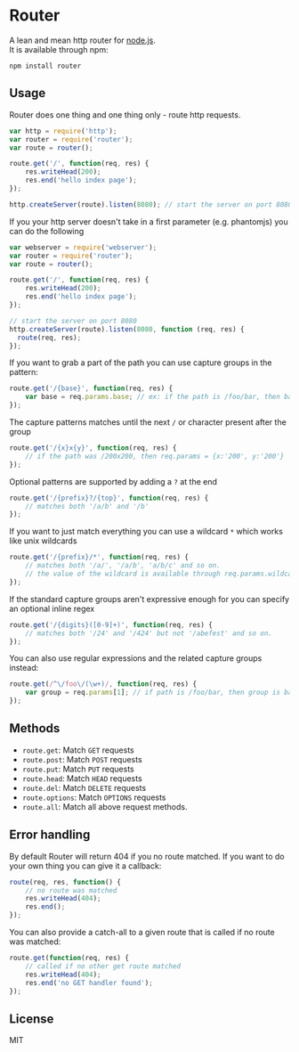 # Router

A lean and mean http router for [node.js](http://nodejs.org).  
It is available through npm:

	npm install router
	
## Usage

Router does one thing and one thing only - route http requests.

``` js
var http = require('http');
var router = require('router');
var route = router();

route.get('/', function(req, res) {
	res.writeHead(200);
	res.end('hello index page');
});

http.createServer(route).listen(8080); // start the server on port 8080
```

If you your http server doesn't take in a first parameter (e.g. phantomjs) you
can do the following

``` js
var webserver = require('webserver');
var router = require('router');
var route = router();

route.get('/', function(req, res) {
	res.writeHead(200);
	res.end('hello index page');
});

// start the server on port 8080
http.createServer(route).listen(8080, function (req, res) {
  route(req, res);
});

```

If you want to grab a part of the path you can use capture groups in the pattern:

``` js
route.get('/{base}', function(req, res) {
	var base = req.params.base; // ex: if the path is /foo/bar, then base = foo
});
```

The capture patterns matches until the next `/` or character present after the group

``` js
route.get('/{x}x{y}', function(req, res) {
	// if the path was /200x200, then req.params = {x:'200', y:'200'}
});
```

Optional patterns are supported by adding a `?` at the end

``` js
route.get('/{prefix}?/{top}', function(req, res) {
	// matches both '/a/b' and '/b'
});
```

If you want to just match everything you can use a wildcard `*` which works like unix wildcards

``` js
route.get('/{prefix}/*', function(req, res) {
	// matches both '/a/', '/a/b', 'a/b/c' and so on.
	// the value of the wildcard is available through req.params.wildcard
});
```

If the standard capture groups aren't expressive enough for you can specify an optional inline regex 

``` js
route.get('/{digits}([0-9]+)', function(req, res) {
	// matches both '/24' and '/424' but not '/abefest' and so on.
});
```

You can also use regular expressions and the related capture groups instead:

``` js
route.get(/^\/foo\/(\w+)/, function(req, res) {
	var group = req.params[1]; // if path is /foo/bar, then group is bar
});
```

## Methods

* `route.get`:  Match `GET` requests
* `route.post`: Match `POST` requests
* `route.put`:  Match `PUT` requests
* `route.head`: Match `HEAD` requests 
* `route.del`:  Match `DELETE` requests
* `route.options`:  Match `OPTIONS` requests
* `route.all`:  Match all above request methods.

## Error handling

By default Router will return 404 if you no route matched. If you want to do your own thing you can give it a callback:

``` js
route(req, res, function() {
	// no route was matched
	res.writeHead(404);
	res.end();
});
```

You can also provide a catch-all to a given route that is called if no route was matched:

``` js
route.get(function(req, res) {
	// called if no other get route matched
	res.writeHead(404);
	res.end('no GET handler found');
});
```

## License

MIT
